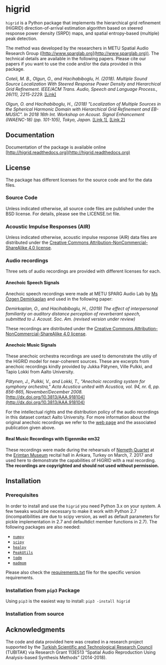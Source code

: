# higrid

`higrid` is a Python package that implements the hierarchical grid refinement (HiGRID) direction-of-arrival estimation algorithm based on steered response power density (SRPD) maps, and spatial entropy-based (multiple) peak detection.

The method was developed by the researchers in METU Spatial Audio Research Group ([http://www.sparglab.org](http://www.sparglab.org)). The technical details are available in the following papers. Please cite our papers if you want to use the code and/or the data provided in this package.

*Coteli, M. B., Olgun, O., and Hacihabiboglu, H. (2018). Multiple Sound Source Localization With Steered Response Power Density and Hierarchical Grid Refinement. IEEE/ACM Trans. Audio, Speech and Language Process., 26(11), 2215-2229.* [[Link]](https://ieeexplore.ieee.org/document/8418732)

*Olgun, O. and Hacihabiboglu, H., (2018) "Localization of Multiple Sources in the Spherical Harmonic Domain with Hierarchical Grid Refinement and EB-MUSIC". In 2018 16th Int. Workshop on Acoust. Signal Enhancement (IWAENC-18) (pp. 101-105), Tokyo, Japan.* [[Link 1]](https://ieeexplore.ieee.org/abstract/document/8521365), [[Link 2]](https://www.researchgate.net/publication/328137952_Localization_of_Multiple_Sources_In_The_Spherical_Harmonic_Domain_With_Hierarchical_Grid_Refinement_and_EB-MUSIC?_sg=qSld-Z7cru_p-KEcz20GJOLuGgy97dycxdQ2aCPWZUP87181q9OmpUU1U_0uOmxo8TAkDZPcpN23BwajIj1GxM6Irm4)


## Documentation

Documentation of the package is available online [http://higrid.readthedocs.org](http://higrid.readthedocs.org)

## License

The package has different licenses for the source code and for the data files.

### Source Code

Unless indicated otherwise, all source code files are published under the BSD license. For details, please see the LICENSE.txt file.

### Acoustic Impulse Responses (AIR)

Unless indicated otherwise, acoustic impulse response (AIR) data files are distributed under the [Creative Commons Attribution-NonCommercial-ShareAlike 4.0 license](https://creativecommons.org/licenses/by-nc-sa/4.0/legalcode).

### Audio recordings

Three sets of audio recordings are provided with different licenses for each.

#### Anechoic Speech Signals

Anechoic speech recordings were made at METU SPARG Audio Lab by [Ms Özgen Demirkaplan](https://www.researchgate.net/profile/Oezgen_Demirkaplan) and used in the following paper:

*Demirkaplan, O., and Hacihabiboglu, H., (2019) The effect of interpersonal familiarity on auditory distance perception of reverberant speech, submitted to J. Acoust. Soc. Am. (revised version under review)*

These recordings are distributed under the [Creative Commons Attribution-NonCommercial-ShareAlike 4.0 license](https://creativecommons.org/licenses/by-nc-sa/4.0/legalcode).

#### Anechoic Music Signals

These anechoic orchestra recordings are used to demonstrate the utiliy of the HiGRID model for near-coherent sources. These are excerpts from anechoic recordings kindly provided by Jukka Pätynen, Ville Pulkki, and Tapio Lokki from Aalto University. 

*Pätynen, J., Pulkki, V., and Lokki, T., "Anechoic recording system for symphony orchestra," Acta Acustica united with Acustica, vol. 94, nr. 6, pp. 856-865, November/December 2008.*[http://dx.doi.org/10.3813/AAA.918104](http://dx.doi.org/10.3813/AAA.918104)
 
For the intellectual rights and the distribution policy of the audio recordings in this dataset contact Aalto University. For more information about the original anechoic recordings we refer to the [web page](https://users.aalto.fi/~ktlokki/Sinfrec/sinfrec.html) and the associated publication given above.

#### Real Music Recordings with Eigenmike em32

These recordings were made during the rehearsals of [Nemeth Quartet](http://www.nemethquartet.com) at the [Erimtan Museum](http://erimtanmuseum.org/) recital hall in Ankara, Turkey on March, 7. 2017 and used here to demonstrate the capabilities of HiGRID with a real recording. **The recordings are copyrighted and should not used without permission.**

## Installation

### Prerequisites
In order to install and use the `higrid` you need Python 3.x on your system. A few tweaks would be necessary to make it work with Python 2.7 (incompatibilities are due to scipy version, as well as default parameters for pickle implementation in 2.7 and defaultdict member functions in 2.7). The following packages are also needed:

* [`numpy`](http://www.numpy.org)
* [`scipy`](https://www.scipy.org)
* [`healpy`](https://github.com/healpy/healpy)
* [`PeakUtils`](https://bitbucket.org/lucashnegri/peakutils)
* [`tqdm`](https://www.github.com/tqdm/tqdm)
* [`madmom`](https://github.com/CPJKU/madmom)

Please also check the [requirements.txt](https://github.com/metu-sparg/higrid/blob/master/requirements.txt) file for the specific version requirements.

### Installation from `pip3` Package

Using `pip3` is the easiest way to install: `pip3 -install higrid`

### Installation from source


## Acknowledgments

The code and data provided here was created in a research project supported by the [Turkish Scientific and Technological Research Council](http://www.tubitak.gov.tr) (TUBITAK) via Research Grant 113E513 “Spatial Audio Reproduction Using Analysis-based Synthesis Methods” (2014-2018).
